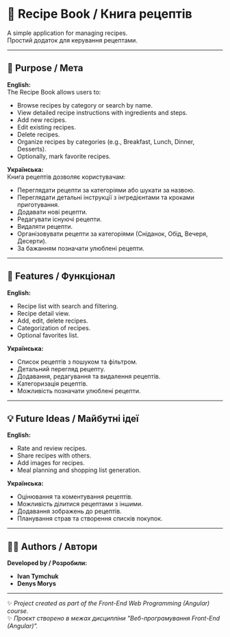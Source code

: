# 🍳 Recipe Book / Книга рецептів

A simple application for managing recipes.  
Простий додаток для керування рецептами.

---

## 🎯 Purpose / Мета

**English:**  
The Recipe Book allows users to:
- Browse recipes by category or search by name.  
- View detailed recipe instructions with ingredients and steps.  
- Add new recipes.  
- Edit existing recipes.  
- Delete recipes.  
- Organize recipes by categories (e.g., Breakfast, Lunch, Dinner, Desserts).  
- Optionally, mark favorite recipes.

**Українська:**  
Книга рецептів дозволяє користувачам:
- Переглядати рецепти за категоріями або шукати за назвою.  
- Переглядати детальні інструкції з інгредієнтами та кроками приготування.  
- Додавати нові рецепти.  
- Редагувати існуючі рецепти.  
- Видаляти рецепти.  
- Організовувати рецепти за категоріями (Сніданок, Обід, Вечеря, Десерти).  
- За бажанням позначати улюблені рецепти.

---

## 📝 Features / Функціонал

**English:**
- Recipe list with search and filtering.  
- Recipe detail view.  
- Add, edit, delete recipes.  
- Categorization of recipes.  
- Optional favorites list.

**Українська:**
- Список рецептів з пошуком та фільтром.  
- Детальний перегляд рецепту.  
- Додавання, редагування та видалення рецептів.  
- Категоризація рецептів.  
- Можливість позначати улюблені рецепти.

---

## 💡 Future Ideas / Майбутні ідеї

**English:**
- Rate and review recipes.  
- Share recipes with others.  
- Add images for recipes.  
- Meal planning and shopping list generation.

**Українська:**
- Оцінювання та коментування рецептів.  
- Можливість ділитися рецептами з іншими.  
- Додавання зображень до рецептів.  
- Планування страв та створення списків покупок.

---

## 👨‍💻 Authors / Автори

**Developed by / Розробили:**  
- **Ivan Tymchuk**  
- **Denys Morys**

---

✨ *Project created as part of the Front-End Web Programming (Angular) course.*  
✨ *Проєкт створено в межах дисципліни "Веб-програмування Front-End (Angular)".*
